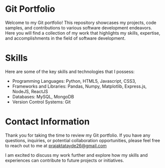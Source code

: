 # Git Portfolio

Welcome to my Git portfolio! This repository showcases my projects, code samples, and contributions to various software development endeavors. Here you will find a collection of my work that highlights my skills, expertise, and accomplishments in the field of software development.

# Skills

Here are some of the key skills and technologies that I possess:

- Programming Languages: Python, HTML5, Javascript, CSS3,
- Frameworks and Libraries: Pandas, Numpy, Matplotlib, Express.js, NodeJS, ReactJS
- Databases: MySQL, MongoDB
- Version Control Systems: Git

# Contact Information
Thank you for taking the time to review my Git portfolio. If you have any questions, inquiries, or potential collaboration opportunities, please feel free to reach out to me at prajaktatayde26@gmail.com

I am excited to discuss my work further and explore how my skills and experiences can contribute to future projects or initiatives.

